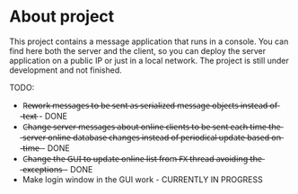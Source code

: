 # About project
This project contains a message application that runs in a console. You can find here both the server and the client, so you can deploy the server application on a public IP or just in a local network. The project is still under development and not finished.

TODO:
- R̶e̶w̶o̶r̶k̶ ̶m̶e̶s̶s̶a̶g̶e̶s̶ ̶t̶o̶ ̶b̶e̶ ̶s̶e̶n̶t̶ ̶a̶s̶ ̶s̶e̶r̶i̶a̶l̶i̶z̶e̶d̶ ̶m̶e̶s̶s̶a̶g̶e̶ ̶o̶b̶j̶e̶c̶t̶s̶ ̶i̶n̶s̶t̶e̶a̶d̶ ̶o̶f̶ ̶t̶e̶x̶t̶ - DONE
- C̶h̶a̶n̶g̶e̶ ̶s̶e̶r̶v̶e̶r̶ ̶m̶e̶s̶s̶a̶g̶e̶s̶ ̶a̶b̶o̶u̶t̶ ̶o̶n̶l̶i̶n̶e̶ ̶c̶l̶i̶e̶n̶t̶s̶ ̶t̶o̶ ̶b̶e̶ ̶s̶e̶n̶t̶ ̶e̶a̶c̶h̶ ̶t̶i̶m̶e̶ ̶t̶h̶e̶ ̶s̶e̶r̶v̶e̶r̶ ̶o̶n̶l̶i̶n̶e̶ ̶d̶a̶t̶a̶b̶a̶s̶e̶ ̶c̶h̶a̶n̶g̶e̶s̶ ̶i̶n̶s̶t̶e̶a̶d̶ ̶o̶f̶ ̶p̶e̶r̶i̶o̶d̶i̶c̶a̶l̶ ̶u̶p̶d̶a̶t̶e̶ ̶b̶a̶s̶e̶d̶ ̶o̶n̶ ̶t̶i̶m̶e̶ - DONE
- C̶h̶a̶n̶g̶e̶ ̶t̶h̶e̶ ̶G̶U̶I̶ ̶t̶o̶ ̶u̶p̶d̶a̶t̶e̶ ̶o̶n̶l̶i̶n̶e̶ ̶l̶i̶s̶t̶ ̶f̶r̶o̶m̶ ̶F̶X̶ ̶t̶h̶r̶e̶a̶d̶ ̶a̶v̶o̶i̶d̶i̶n̶g̶ ̶t̶h̶e̶ ̶e̶x̶c̶e̶p̶t̶i̶o̶n̶s̶ - DONE
- Make login window in the GUI work - CURRENTLY IN PROGRESS
